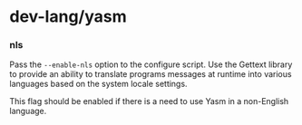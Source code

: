 # dev-lang/yasm

### nls
Pass the `--enable-nls` option to the configure script. Use the Gettext library to provide an ability to translate programs messages at runtime into various languages based on the system locale settings.

This flag should be enabled if there is a need to use Yasm in a non-English language.
